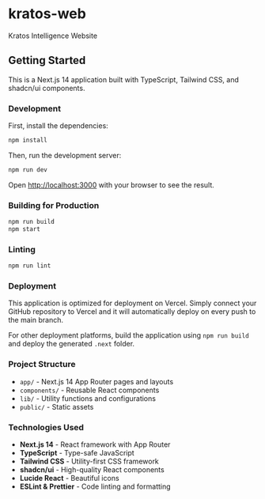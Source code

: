 # kratos-web
Kratos Intelligence Website

## Getting Started

This is a Next.js 14 application built with TypeScript, Tailwind CSS, and shadcn/ui components.

### Development

First, install the dependencies:

```bash
npm install
```

Then, run the development server:

```bash
npm run dev
```

Open [http://localhost:3000](http://localhost:3000) with your browser to see the result.

### Building for Production

```bash
npm run build
npm start
```

### Linting

```bash
npm run lint
```

### Deployment

This application is optimized for deployment on Vercel. Simply connect your GitHub repository to Vercel and it will automatically deploy on every push to the main branch.

For other deployment platforms, build the application using `npm run build` and deploy the generated `.next` folder.

### Project Structure

- `app/` - Next.js 14 App Router pages and layouts
- `components/` - Reusable React components
- `lib/` - Utility functions and configurations
- `public/` - Static assets

### Technologies Used

- **Next.js 14** - React framework with App Router
- **TypeScript** - Type-safe JavaScript
- **Tailwind CSS** - Utility-first CSS framework
- **shadcn/ui** - High-quality React components
- **Lucide React** - Beautiful icons
- **ESLint & Prettier** - Code linting and formatting
